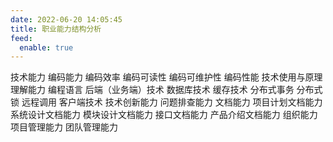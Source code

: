 ```yaml
---
date: 2022-06-20 14:05:45
title: 职业能力结构分析
feed:
  enable: true
---
```

技术能力
	编码能力
		编码效率
		编码可读性
		编码可维护性
		编码性能
	技术使用与原理理解能力
		编程语言
		后端（业务端）技术
			数据库技术
			缓存技术
			分布式事务
			分布式锁
			远程调用
		客户端技术
	技术创新能力
	问题排查能力
文档能力
	项目计划文档能力
	系统设计文档能力
	模块设计文档能力
	接口文档能力
	产品介绍文档能力
组织能力
	项目管理能力
	团队管理能力